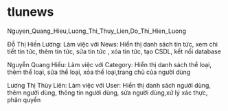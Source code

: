 # tlunews
Nguyen_Quang_Hieu,Luong_Thi_Thuy_Lien,Do_Thi_Hien_Luong


Đỗ Thị Hiền Lương: Làm việc với News: Hiển thị danh sách tin tức, xem chi tiết tin tức, thêm tin tức, sửa tin tức , xóa tin tức, tạo CSDL, kết nối database

Nguyễn Quang Hiếu: Làm việc với Category: Hiển thị danh sách thể loại, thêm thể loại, sửa thể loại, xóa thể loại,trang chủ của người dùng

Lương Thị Thùy Liên: Làm việc với User: Hiển thị danh sách người dùng, thêm người dùng, thông tin người dùng, sửa người dùng,xử lý xác thực, phân quyền

